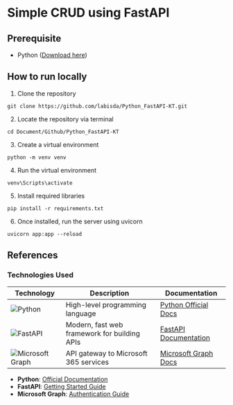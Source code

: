 # Simple CRUD using FastAPI

## Prerequisite
- Python ([Download here](https://www.python.org/downloads/))

## How to run locally

1. Clone the repository
```
git clone https://github.com/labisda/Python_FastAPI-KT.git
```

2. Locate the repository via terminal
```
cd Document/Github/Python_FastAPI-KT
```

3. Create a virtual environment
```
python -m venv venv
```

4. Run the virtual environment
```
venv\Scripts\activate
```

5. Install required libraries
```
pip install -r requirements.txt
```

6. Once installed, run the server using uvicorn
```
uvicorn app:app --reload
```

## References

### Technologies Used

<div align="center">

| Technology | Description | Documentation |
|------------|-------------|---------------|
| ![Python](https://img.shields.io/badge/Python-3776AB?style=for-the-badge&logo=python&logoColor=white) | High-level programming language | [Python Official Docs](https://docs.python.org/) |
| ![FastAPI](https://img.shields.io/badge/FastAPI-009688?style=for-the-badge&logo=fastapi&logoColor=white) | Modern, fast web framework for building APIs | [FastAPI Documentation](https://fastapi.tiangolo.com/) |
| ![Microsoft Graph](https://img.shields.io/badge/Microsoft%20Graph-0078D4?style=for-the-badge&logo=microsoft&logoColor=white) | API gateway to Microsoft 365 services | [Microsoft Graph Docs](https://docs.microsoft.com/en-us/graph/) |

</div>

- **Python**: [Official Documentation](https://docs.python.org/)
- **FastAPI**: [Getting Started Guide](https://fastapi.tiangolo.com/)
- **Microsoft Graph**: [Authentication Guide](https://docs.microsoft.com/en-us/graph/auth/)
